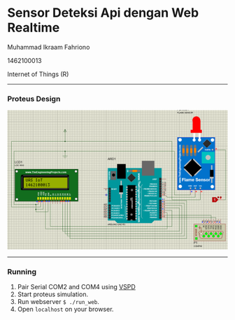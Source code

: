 # Sensor Deteksi Api dengan Web Realtime

Muhammad Ikraam Fahriono

1462100013

Internet of Things (R)

---
### Proteus Design

![proteus_design.png](https://raw.githubusercontent.com/FAHRIZTX/eas_iot/master/EAS_1462100013_MuhammadIkraamFahriono.png)

---
### Running

1. Pair Serial COM2 and COM4 using [VSPD](https://www.virtual-serial-port.org/downloads.html)
2. Start proteus simulation.
3. Run webserver `$ ./run_web`.
4. Open `localhost` on your browser.
